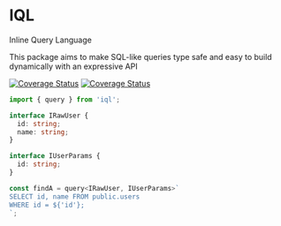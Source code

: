 # IQL

Inline Query Language

This package aims to make SQL-like queries type safe and easy to build dynamically with an expressive API

[![Coverage Status](https://github.com/altnext/iql/actions/workflows/test.yml/badge.svg?branch=main)](https://github.com/AltNext/iql/actions/workflows/test.yml?query=branch%3Amain)
[![Coverage Status](https://coveralls.io/repos/github/AltNext/iql/badge.svg?branch=main)](https://coveralls.io/github/AltNext/iql?branch=main)

```typescript
import { query } from 'iql';

interface IRawUser {
  id: string; 
  name: string;
}

interface IUserParams {
  id: string;
}

const findA = query<IRawUser, IUserParams>`
SELECT id, name FROM public.users
WHERE id = ${'id'};
`;
```